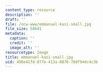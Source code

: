 ```yaml
---
content_type: resource
description: ''
draft: ''
file: /ocw-www/emmanuel-kasi-small.jpg
file_size: 58641
metadata:
  caption: ''
  credit: ''
  image_alt: ''
resourcetype: Image
title: emmanuel-kasi-small.jpg
uid: 496e41fd-077e-413a-8876-70df94dc4c3b
---
```

